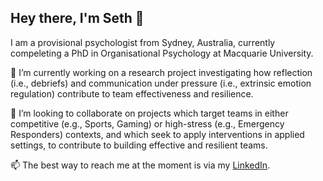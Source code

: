 ## Hey there, I'm Seth 👋

I am a provisional psychologist from Sydney, Australia, currently compeleting a PhD in Organisational Psychology at Macquarie University. 

🔭 I’m currently working on a research project investigating how reflection (i.e., debriefs) and communication under pressure (i.e., extrinsic emotion regulation) contribute to team effectiveness and resilience.

👯 I’m looking to collaborate on projects which target teams in either competitive (e.g., Sports, Gaming) or high-stress (e.g., Emergency Responders) contexts, and which seek to apply interventions in applied settings, to contribute to building effective and resilient teams. 

📫 The best way to reach me at the moment is via my [LinkedIn](https://www.linkedin.com/in/sethcoetzee/).

<!--
**sethcoetzee/sethcoetzee** is a ✨ _special_ ✨ repository because its `README.md` (this file) appears on your GitHub profile.

Here are some ideas to get you started:

- 🔭 I’m currently working on ...
- 🌱 I’m currently learning ...
- 
- 🤔 I’m looking for help with ...
- 💬 Ask me about ...
- 📫 How to reach me: ...
- 😄 Pronouns: ...
- ⚡ Fun fact: ...
-->
